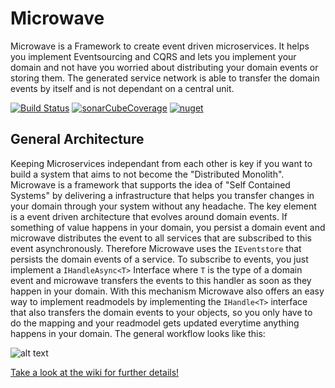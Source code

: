 # Microwave
Microwave is a Framework to create event driven microservices. It helps you implement Eventsourcing and CQRS and lets 
you implement your domain and not have you worried about distributing your domain events or storing them. The 
generated service network is able to transfer the domain events by itself and is not dependant on a central unit.

[![Build Status](https://dev.azure.com/simonheiss87/Microwave/_apis/build/status/Microwave-REL?branchName=master)](https://dev.azure.com/simonheiss87/Microwave/_build/latest?definitionId=7&branchName=master)
[![sonarCubeCoverage](https://sonarcloud.io/api/project_badges/measure?project=Lauchi_Microwave&metric=coverage)](https://sonarcloud.io/dashboard?id=Lauchi_Microwave)
[![nuget](https://img.shields.io/nuget/v/Microwave.svg)](https://www.nuget.org/packages/Microwave/)

## General Architecture
Keeping Microservices independant from each other is key if you want to build a system that aims to not become the 
"Distributed Monolith". Microwave is a framework that supports the idea of "Self Contained Systems" by delivering a 
infrastructure that helps you transfer changes in your domain through your system without any headache. The key 
element is a event driven architecture that evolves around domain events. If something of value happens in your 
domain, you persist a domain event and microwave distributes the event to all services that are subscribed to this 
event asynchronously. Therefore Microwave uses the `IEventstore` that persists the domain events of a service. To 
subscribe to events, you just implement a `IHandleAsync<T>` Interface where `T` is the type of a domain event and 
microwave transfers the events to this handler as soon as they happen in your domain. With this mechanism Microwave 
also offers an easy way to implement readmodels by implementing the `IHandle<T>` interface that also transfers the 
domain events to your objects, so you only have to do the mapping and your readmodel gets updated everytime anything
 happens in your domain. The general workflow looks like this:

![alt text](https://github.com/Lauchi/Microwave/blob/master/MicrowaveOverview.svg "Overview")

[Take a look at the wiki for further details!](https://github.com/Lauchi/Microwave/wiki)
